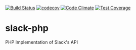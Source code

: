 [![Build Status](https://travis-ci.org/Zxurian/slack-php.svg?branch=master)](https://travis-ci.org/Zxurian/slack-php) [![codecov](https://codecov.io/gh/Zxurian/slack-php/branch/master/graph/badge.svg)](https://codecov.io/gh/Zxurian/slack-php) [![Code Climate](https://codeclimate.com/github/Zxurian/slack-php/badges/gpa.svg)](https://codeclimate.com/github/Zxurian/slack-php) [![Test Coverage](https://codeclimate.com/github/Zxurian/slack-php/badges/coverage.svg)](https://codeclimate.com/github/Zxurian/slack-php/coverage)

# slack-php
PHP Implementation of Slack's API
